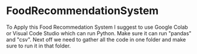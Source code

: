 # FoodRecommendationSystem
To Apply this Food Recommedation System I suggest to use Google Colab or Visual Code Studio which can run Python. 
Make sure it can run "pandas" and "csv".
Next off we need to gather all the code in one folder and make sure to run it in that folder.
